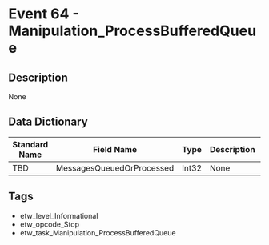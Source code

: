 # Event 64 - Manipulation_ProcessBufferedQueue

## Description
None

## Data Dictionary
|Standard Name|Field Name|Type|Description|Sample Value|
|---|---|---|---|---|
|TBD|MessagesQueuedOrProcessed|Int32|None|`None`|

## Tags
* etw_level_Informational
* etw_opcode_Stop
* etw_task_Manipulation_ProcessBufferedQueue